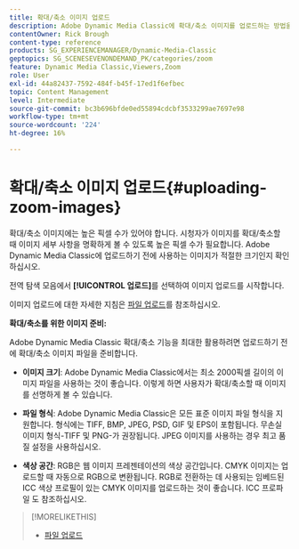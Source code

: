 ```yaml
---
title: 확대/축소 이미지 업로드
description: Adobe Dynamic Media Classic에 확대/축소 이미지를 업로드하는 방법을 알아봅니다.
contentOwner: Rick Brough
content-type: reference
products: SG_EXPERIENCEMANAGER/Dynamic-Media-Classic
geptopics: SG_SCENESEVENONDEMAND_PK/categories/zoom
feature: Dynamic Media Classic,Viewers,Zoom
role: User
exl-id: 44a82437-7592-484f-b45f-17ed1f6efbec
topic: Content Management
level: Intermediate
source-git-commit: bc3b696bfde0ed55894cdcbf3533299ae7697e98
workflow-type: tm+mt
source-wordcount: '224'
ht-degree: 16%

---
```


# 확대/축소 이미지 업로드{#uploading-zoom-images}

확대/축소 이미지에는 높은 픽셀 수가 있어야 합니다. 시청자가 이미지를 확대/축소할 때 이미지 세부 사항을 명확하게 볼 수 있도록 높은 픽셀 수가 필요합니다. Adobe Dynamic Media Classic에 업로드하기 전에 사용하는 이미지가 적절한 크기인지 확인하십시오.

전역 탐색 모음에서 **[!UICONTROL 업로드]**&#x200B;를 선택하여 이미지 업로드를 시작합니다.

이미지 업로드에 대한 자세한 지침은 [파일 업로드](uploading-files.md#uploading_files)를 참조하십시오.

**확대/축소를 위한 이미지 준비:**

Adobe Dynamic Media Classic 확대/축소 기능을 최대한 활용하려면 업로드하기 전에 확대/축소 이미지 파일을 준비합니다.

* **이미지 크기**: Adobe Dynamic Media Classic에서는 최소 2000픽셀 길이의 이미지 파일을 사용하는 것이 좋습니다. 이렇게 하면 사용자가 확대/축소할 때 이미지를 선명하게 볼 수 있습니다.

* **파일 형식**: Adobe Dynamic Media Classic은 모든 표준 이미지 파일 형식을 지원합니다. 형식에는 TIFF, BMP, JPEG, PSD, GIF 및 EPS이 포함됩니다. 무손실 이미지 형식-TIFF 및 PNG-가 권장됩니다. JPEG 이미지를 사용하는 경우 최고 품질 설정을 사용하십시오.

* **색상 공간**: RGB은 웹 이미지 프레젠테이션의 색상 공간입니다. CMYK 이미지는 업로드할 때 자동으로 RGB으로 변환됩니다. RGB로 전환하는 데 사용되는 임베드된 ICC 색상 프로필이 있는 CMYK 이미지를 업로드하는 것이 좋습니다. ICC 프로파일 도 참조하십시오.

>[!MORELIKETHIS]
>
>* [파일 업로드](uploading-files.md#uploading_files)
